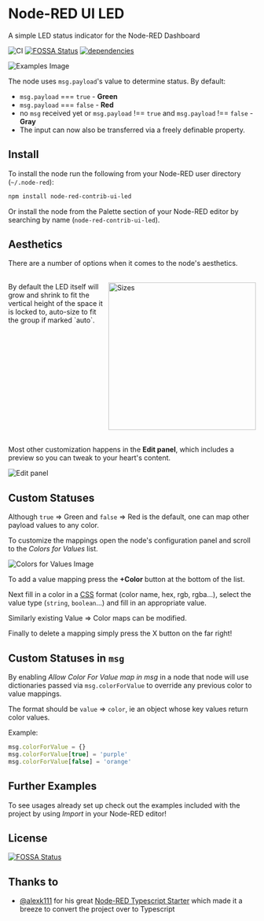 # Node-RED UI LED

A simple LED status indicator for the Node-RED Dashboard

![CI](https://github.com/Adorkable/node-red-contrib-ui-led/workflows/CI/badge.svg)
[![FOSSA Status](https://app.fossa.io/api/projects/git%2Bgithub.com%2FAdorkable%2Fnode-red-contrib-ui-led.svg?type=shield)](https://app.fossa.io/projects/git%2Bgithub.com%2FAdorkable%2Fnode-red-contrib-ui-led?ref=badge_shield)
[![dependencies](https://img.shields.io/librariesio/release/github/adorkable/node-red-contrib-ui-led?style=flat)](https://github.com/Adorkable/node-red-contrib-ui-led/network/dependencies)

![Examples Image](images/examples.png)

The node uses `msg.payload`'s value to determine status. By default:

- `msg.payload` === `true` - **Green**
- `msg.payload` === `false` - **Red**
- no `msg` received yet or `msg.payload` !== `true` and `msg.payload` !== `false` - **Gray**
- The input can now also be transferred via a freely definable property.

## Install

To install the node run the following from your Node-RED user directory (`~/.node-red`):

```bash
npm install node-red-contrib-ui-led
```

Or install the node from the Palette section of your Node-RED editor by searching by name (`node-red-contrib-ui-led`).

## Aesthetics

There are a number of options when it comes to the node's aesthetics.

<br/>
<div style='display: flex;'>
  <span style='margin-right: 10px; width: 50%'>By default the LED itself will grow and shrink to fit the vertical height of the space it is locked to, auto-size to fit the group if marked `auto`.</span>
  <img src="./images/sizes.png" alt="Sizes" width="300px"/>
</div>
<br/>

Most other customization happens in the **Edit panel**, which includes a preview so you can tweak to your heart's content.

![Edit panel](images/preview_changes.gif)

## Custom Statuses

Although `true` => Green and `false` => Red is the default, one can map other payload values to any color.

To customize the mappings open the node's configuration panel and scroll to the _Colors for Values_ list.

![Colors for Values Image](images/colorsForValues.png)

To add a value mapping press the **+Color** button at the bottom of the list.

Next fill in a color in a [CSS](https://developer.mozilla.org/en-US/docs/Web/CSS/color_value) format (color name, hex, rgb, rgba...), select the value type (`string`, `boolean`...) and fill in an appropriate value.

Similarly existing Value => Color maps can be modified.

Finally to delete a mapping simply press the X button on the far right!

## Custom Statuses in `msg`

By enabling _Allow Color For Value map in msg_ in a node that node will use dictionaries passed via `msg.colorForValue` to override any previous color to value mappings.

The format should be `value` => `color`, ie an object whose key values return color values.

Example:

```js
msg.colorForValue = {}
msg.colorForValue[true] = 'purple'
msg.colorForValue[false] = 'orange'
```

## Further Examples

To see usages already set up check out the examples included with the project by using _Import_ in your Node-RED editor!

## License

[![FOSSA Status](https://app.fossa.io/api/projects/git%2Bgithub.com%2FAdorkable%2Fnode-red-contrib-ui-led.svg?type=large)](https://app.fossa.io/projects/git%2Bgithub.com%2FAdorkable%2Fnode-red-contrib-ui-led?ref=badge_large)

## Thanks to

- [@alexk111](https://github.com/alexk111) for his great [Node-RED Typescript Starter](https://github.com/alexk111/node-red-node-typescript-starter) which made it a breeze to convert the project over to Typescript
